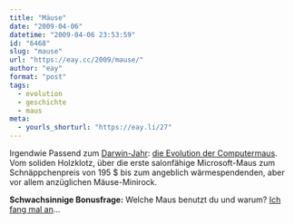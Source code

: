 ```yaml
---
title: "Mäuse"
date: "2009-04-06"
datetime: "2009-04-06 23:53:59"
id: "6468"
slug: "mause"
url: "https://eay.cc/2009/mause/"
author: "eay"
format: "post"
tags:
  - evolution
  - geschichte
  - maus
meta:
  - yourls_shorturl: "https://eay.li/27"
---
```


Irgendwie Passend zum [Darwin-Jahr](http://www.darwin-jahr.de/): [die Evolution der Computermaus](http://weburbanist.com/2009/04/05/evolution-of-the-mouse-classic-to-cutting-edge/). Vom soliden Holzklotz, über die erste salonfähige Microsoft-Maus zum Schnäppchenpreis von 195 $ bis zum angeblich wärmespendenden, aber vor allem anzüglichen Mäuse-Minirock.

**Schwachsinnige Bonusfrage:** Welche Maus benutzt du und warum? [Ich fang mal an](//eay.cc/2009/mause/comment-page-1/#comment-11305)...
